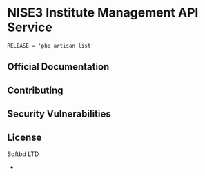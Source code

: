 # NISE3 Institute Management API Service

```shell
RELEASE = 'php artisan list'
```
## Official Documentation
 
## Contributing
 
## Security Vulnerabilities
 
## License
 Softbd LTD

-

